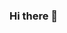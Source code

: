 ### Hi there 👋

<!--
**victoroalvarez/victoroalvarez** is a ✨ _special_ ✨ repository because its `README.md` (this file) appears on your GitHub profile.

Here are some ideas to get you started:

- 🔭 I’m currently working on 100 Days of Code challenge
- 🌱 I’m currently learning Web Development and Linux
- 👯 I’m looking to collaborate on writing scripts for automation.
- 🤔 I’m looking for help with writing scripts for automation.
- 💬 Ask me about Linux
- 📫 How to reach me: victoroalvarez@protonmail.com
- 😄 Pronouns: he/him/his/himself
- ⚡ Fun fact: I like film noir cinema.
-->
